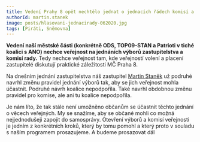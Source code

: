 ```yaml
---
title: Vedení Prahy 8 opět nechtělo jednat o jednacích řádech komisí a výborů
authorId: martin.stanek
image: posts/hlasovani-jednacirady-062020.jpg
tags: [Piráti, Sněmovna]
---
```


**Vedení naší městské části (konkrétně ODS, TOP09-STAN a Patrioti v tiché koalici s ANO) nechce veřejnost na jednáních výborů zastupitelstva a komisí rady.** Tedy nechce veřejnost tam, kde veřejností volení a placení zastupitelé diskutují praktické záležitosti MČ Praha 8.

Na dnešním jednání zastupitelstva náš zastupitel [Martin Staněk](https://praha8.pirati.cz/lide/martin-stanek.html) už podruhé navrhl změnu pravidel jednání výborů tak, aby se jich veřejnost mohla účastnit. Podruhé návrh koalice nepodpořila. Také navrhl obdobnou změnu pravidel pro komise, ale ani tu koalice nepodpořila.

Je nám líto, že tak stále není umožněno občanům se účastnit těchto jednání o věcech veřejných. My se snažíme, aby se občané mohli co možná nejjednodušeji zapojit do samosprávy. Otevření výborů a komisí veřejnosti je jedním z konkrétních kroků, který by tomu pomohl a který proto v souladu s naším programem prosazujeme. A budeme prosazovat dál
